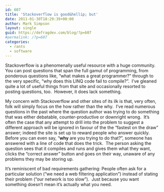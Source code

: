 ```yaml
---
id: 607
title: 'Stackoverflow is good&hellip; but'
date: 2011-01-30T18:29:39+00:00
author: Mark Simpson
layout: single
guid: https://defragdev.com/blog/?p=607
#permalink: /?p=607
categories:
  - rants
  - software
---
```

Stackoverflow is a phenomenally useful resource with a huge community.  You can post questions that span the full gamut of programming, from ponderous questions like, “what makes a great programmer?” through to the very specific, “why does this LINQ code fail to compile?”.  I’ve gleaned quite a lot of useful things from that site and occasionally resorted to posting questions, too.  However, it does lack something.

My concern with Stackoverflow and other sites of its ilk is that, very often, folk will simply focus on the how rather than the why.  I’ve read numerous questions in the past where the question author was trying to do something that was either debatable, counter-productive or downright wrong.  It’s often the case that any attempt to drill into the problem to suggest a different approach will be ignored in favour of the the “fastest on the draw” answer; indeed the site is set up to reward people who answer quickly.  Before you can even say, “**why** are you trying to do that?”, someone has answered with a line of code that does the trick.  The person asking the question sees that it compiles and runs and gives them what they want, clicks the “correct answer” button and goes on their way, unaware of any problems they may be storing up.

It’s reminiscent of bad requirements gathering: People often ask for a particular solution (“we need a web filtering application”) instead of stating their problem (“our network is too slow”).  Just because you want something doesn&#8217;t mean it&#8217;s actually what you need.